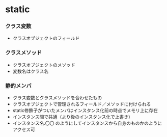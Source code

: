 # static
### クラス変数  
- クラスオブジェクトのフィールド  
### クラスメソッド  
- クラスオブジェクトのメソッド  
- 変数名はクラス名
### 静的メンバ  
- クラス変数とクラスメソッドを合わせたもの
- クラスオブジェクトで管理されるフィールド／メソッドに付けられる
- static修飾子がついたメンバはインスタンス化前の時点でメモリ上に存在
- インスタンス間で共通（より後のインスタンス化で上書き）
- インスタンス名.〇〇 のようにしてインスタンスから自身のものかのようにアクセス可
